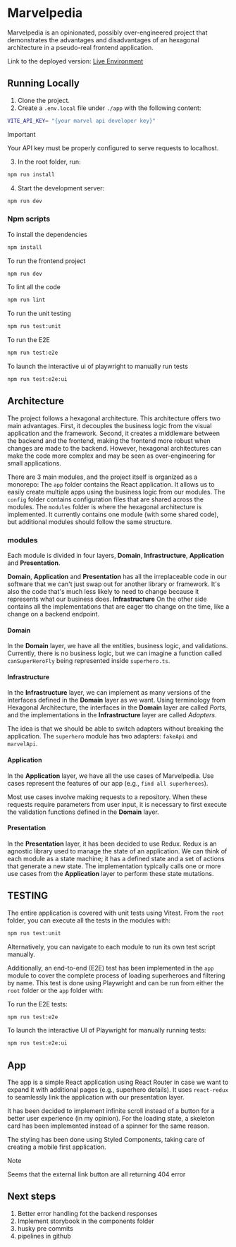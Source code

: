 # Marvelpedia

Marvelpedia is an opinionated, possibly over-engineered project that demonstrates the advantages and disadvantages of an hexagonal architecture in a pseudo-real frontend application.

Link to the deployed version: [Live Environment](https://marvelpedia-app.vercel.app/)

## Running Locally

1. Clone the project.
2. Create a `.env.local` file under `./app` with the following content:
  
  ```bash
  VITE_API_KEY= "{your marvel api developer key}"
  ```
> [!IMPORTANT]  
> Your API key must be properly configured to serve requests to localhost.
  
3. In the root folder, run:
```bash
npm run install
```
4. Start the development server:
```bash
npm run dev
``` 

### Npm scripts ###

To install the dependencies

```sh
npm install
```

To run the frontend project

```sh
npm run dev
```

To lint all the code
```sh
npm run lint
```

To run the unit testing

```sh
npm run test:unit
```

To run the E2E
```sh
npm run test:e2e
```

To launch the interactive ui of playwright to manually run tests
```sh
npm run test:e2e:ui
```

## Architecture

The project follows a hexagonal architecture. This architecture offers two main advantages. First, it decouples the business logic from the visual application and the framework. Second, it creates a middleware between the backend and the frontend, making the frontend more robust when changes are made to the backend. However, hexagonal architectures can make the code more complex and may be seen as over-engineering for small applications.

There are 3 main modules, and the project itself is organized as a monorepo:
The `app` folder contains the React application. It allows us to easily create multiple apps using the business logic from our modules.
The `config` folder contains configuration files that are shared across the modules.
The `modules` folder is where the hexagonal architecture is implemented. It currently contains one module (with some shared code), but additional modules should follow the same structure.


### modules

Each module is divided in four layers, **Domain**, **Infrastructure**, **Application** and **Presentation**.

**Domain**, **Application** and **Presentation** has all the irreplaceable code in our software that we can't just swap out for another library or framework. It's also the code that's much less likely to need to change because it represents what our business does. **Infrastructure**  On the other side contains all the implementations that are eager tto change on the time, like a change on a backend endpoint.

#### Domain

In the **Domain** layer, we have all the entities, business logic, and validations.  
Currently, there is no business logic, but we can imagine a function called `canSuperHeroFly` being represented inside `superhero.ts`.

#### Infrastructure

In the **Infrastructure** layer, we can implement as many versions of the interfaces defined in the **Domain** layer as we want. Using terminology from Hexagonal Architecture, the interfaces in the **Domain** layer are called _Ports_, and the implementations in the **Infrastructure** layer are called _Adapters_.

The idea is that we should be able to switch adapters without breaking the application. The `superhero` module has two adapters: `fakeApi` and `marvelApi`.

#### Application

In the **Application** layer, we have all the use cases of Marvelpedia. Use cases represent the features of our app (e.g., `find all superheroes`).

Most use cases involve making requests to a repository. When these requests require parameters from user input, it is necessary to first execute the validation functions defined in the **Domain** layer.

#### Presentation

In the **Presentation** layer, it has been decided to use Redux. Redux is an agnostic library used to manage the state of an application. We can think of each module as a state machine; it has a defined state and a set of actions that generate a new state. The implementation typically calls one or more use cases from the **Application** layer to perform these state mutations.

## TESTING

The entire application is covered with unit tests using Vitest. From the `root` folder, you can execute all the tests in the modules with:

```sh
npm run test:unit
```

Alternatively, you can navigate to each module to run its own test script manually.

Additionally, an end-to-end (E2E) test has been implemented in the `app` module to cover the complete process of loading superheroes and filtering by name. This test is done using Playwright and can be run from either the `root` folder or the `app` folder with:

To run the E2E tests:
```sh
npm run test:e2e
```

To launch the interactive UI of Playwright for manually running tests:
```sh
npm run test:e2e:ui
```

## App

The app is a simple React application using React Router in case we want to expand it with additional pages (e.g., superhero details). It uses `react-redux` to seamlessly link the application with our presentation layer.

It has been decided to implement infinite scroll instead of a button for a better user experience (in my opinion). 
For the loading state, a skeleton card has been implemented instead of a spinner for the same reason.

The styling has been done using Styled Components, taking care of creating a mobile first application.

> [!NOTE]  
> Seems that the external link button are all returning 404 error
  

## Next steps

1. Better error handling fot the backend responses
2. Implement storybook in the components folder
3. husky pre commits
4. pipelines in github